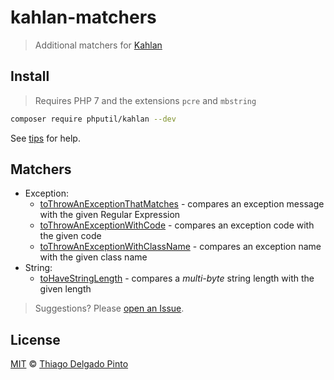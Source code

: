 # kahlan-matchers

> Additional matchers for [Kahlan](https://kahlan.github.io/)

## Install

> Requires PHP 7 and the extensions `pcre` and `mbstring`

```bash
composer require phputil/kahlan --dev
```

See [tips](tips.md) for help.


## Matchers

- Exception:
  - [toThrowAnExceptionThatMatches](spec/ToThrowAnExceptionThatMatches.spec.php) - compares an exception message with the given Regular Expression
  - [toThrowAnExceptionWithCode](spec/ToThrowAnExceptionWithCode.spec.php) - compares an exception code with the given code
  - [toThrowAnExceptionWithClassName](spec/ToThrowAnExceptionWithClassName.spec.php) - compares an exception name with the given class name
- String:
  - [toHaveStringLength](spec/ToHaveStringLength.spec.php) - compares a _multi-byte_ string length with the given length

> Suggestions? Please [open an Issue](https://github.com/thiagodp/kahlan-matchers/issues).

## License

[MIT](LICENSE) © [Thiago Delgado Pinto](https://github.com/thiagodp)
